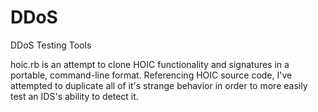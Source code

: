 DDoS
====

DDoS Testing Tools

hoic.rb is an attempt to clone HOIC functionality and signatures in a
portable, command-line format.  Referencing HOIC source code, I've
attempted to duplicate all of it's strange behavior in order to more
easily test an IDS's ability to detect it.



